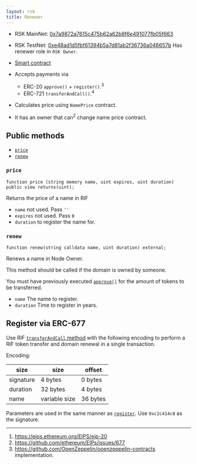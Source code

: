 ```yaml
---
layout: rsk
title: Renewer
---
```


- RSK MainNet: [0x7a9872a7615c475b62a62b8f6e491077fb05f663](https://explorer.rsk.co/address/0x7a9872a7615c475b62a62b8f6e491077fb05f663)
- RSK TestNet: [0xe48ad1d5fbf61394b5a7d81ab2f36736a046657b](https://explorer.testnet.rsk.co/address/0xe48ad1d5fbf61394b5a7d81ab2f36736a046657b)
Has renewer role in `RSK Owner`.
- [Smart contract](https://github.com/rnsdomains/rns-rskregistrar/blob/master/contracts/Renewer.sol)

- Accepts payments via
  - ERC-20 `approve()` + `register()`.<sup>3</sup>
  - ERC-721 `transferAndCall()`.<sup>4</sup>
- Calculates price using `NamePrice` contract.
- It has an owner that can<sup>2</sup> change name price contract.

## Public methods

- [`price`](#price)
- [`renew`](#renew)

### `price`

```solidity
function price (string memory name, uint expires, uint duration) public view returns(uint);
```

Returns the price of a name in RIF

- `name` not used. Pass `''`
- `expires` not used. Pass `0`
- `duration` to register the name for.

### `renew`

```
function renew(string calldata name, uint duration) external;
```

Renews a name in Node Owner.

This method should be called if the domain is owned by someone.

You must have previously executed [`approve()`](https://github.com/riflabs/RIF-Token/blob/master/contracts/third-party/openzeppelin/token/ERC20/StandardToken.sol#L53) for the amount of tokens to be transferred.

- `name` The name to register.
- `duration` Time to register in years.

## Register via ERC-677

Use RIF [`transferAndCall` method](https://github.com/riflabs/RIF-Token/blob/master/contracts/RIF/RIFToken.sol#L278) with the following encoding to perform a RIF token transfer and domain renewal in a single transaction.

Encoding:

| size       | size          | offset   |
| ---------- | ------------- | -------- |
| signature  |  4 bytes      |  0 bytes |
| duration   | 32 bytes      |  4 bytes |
| name       | variable size | 36 bytes |

Parameters are used in the same manner as [`register`](#register). Use `0xc2c414c8` as the signature.

---

1. https://eips.ethereum.org/EIPS/eip-20
2. https://github.com/ethereum/EIPs/issues/677
3. https://github.com/OpenZeppelin/openzeppelin-contracts implementation.
